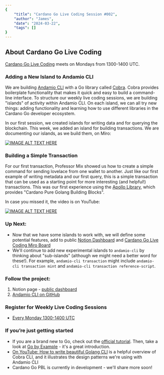 ```yaml
---
{
    "title": "Cardano Go Live Coding Session #002",
    "author": "James",
    "date": "2024-03-22",
    "tags": []
}
---
```


## About Cardano Go Live Coding

[Cardano Go Live Coding](https://andamio.notion.site/Open-Source-Cardano-Go-Libraries-Docs-Andamio-CLI-5266383e226246edb37d4c859d2a0a31?pvs=4) meets on Mondays from 1300-1400 UTC.

### Adding a New Island to Andamio CLI

We are building [Andamio CLI](https://github.com/Andamio-Platform/andamio-cli) with a Go library called [Cobra](https://cobra.dev/). Cobra provides boilerplate functionality that makes it quick and easy to build a command-line interface. To structure our weekly live coding sessions, we are building "islands" of activity within Andamio CLI. On each island, we can all try new things: adding functionality and learning how to use different libraries in the Cardano Go developer ecosystem.

In our first session, we created islands for writing data and for querying the blockchain. This week, we added an island for building transactions. We are documenting our islands, as we build them, on Miro:

[![IMAGE ALT TEXT HERE](/blog/005-miro.png)](https://miro.com/app/board/uXjVNiCr_Y4=/?share_link_id=306678561031)

### Building a Simple Transaction

For our first transaction, Professor Mix showed us how to create a simple command for sending lovelace from one wallet to another. Just like our first example of writing metadata and our first query, this is a simple transaction that can be used as a starting point for more interesting (and helpful!) transactions. This was our first experience using the [Apollo Library](https://github.com/Salvionied/apollo), which provides "Cardano Pure Golang Building Blocks".

In case you missed it, the video is on YouTube:

[![IMAGE ALT TEXT HERE](https://img.youtube.com/vi/rmzo-pCwppw/0.jpg)](https://www.youtube.com/watch?v=rmzo-pCwppw)

### Up Next:
- Now that we have some islands to work with, we will define some potential features, add to public [Notion Dashboard](https://andamio.notion.site/Open-Source-Cardano-Go-Libraries-Docs-Andamio-CLI-5266383e226246edb37d4c859d2a0a31) and [Cardano Go Live Coding Miro Board](https://miro.com/app/board/uXjVNiCr_Y4=/?share_link_id=751356830842)
- We'll continue to add new experimental islands to `andamio-cli` by thinking about "sub-islands" (although we might need a better word for these!). For example, `andamio-cli transaction` might include `andamio-cli transaction mint` and `andamio-cli transaction reference-script`.

### Follow the project:

1. Notion page - [public dashboard](https://andamio.notion.site/Open-Source-Cardano-Go-Libraries-Docs-Andamio-CLI-5266383e226246edb37d4c859d2a0a31?pvs=4)
2. [Andamio CLI on GitHub](https://github.com/Andamio-Platform/andamio-cli)

### Register for Weekly Live Coding Sessions
- [Every Monday 1300-1400 UTC](https://us06web.zoom.us/meeting/register/tZwtcemrqTwoG9fYL2pYvrCwQG9u2tJNmqa6#/registration)

### If you’re just getting started

- If you are a brand new to Go, check out the [official tutorial](https://go.dev/doc/tutorial/getting-started). Then, take a look at [Go by Example](https://gobyexample.com/) - it's a great introduction.
- [On YouTube: How to write beautiful Golang CLI](https://youtu.be/SSRIn5DAmyw?si=ii62s6nVjiX4cUz6) is a helpful overview of Cobra CLI, and it illustrates the design patterns we're using with Andamio CLI
- Cardano Go PBL is currently in development - we'll share more soon!
